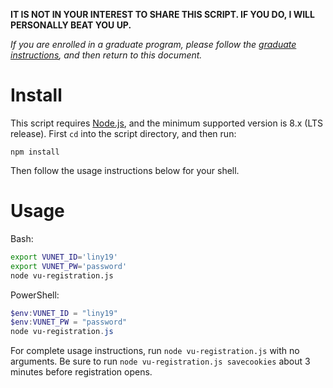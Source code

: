 **IT IS NOT IN YOUR INTEREST TO SHARE THIS SCRIPT. IF YOU DO, I WILL PERSONALLY BEAT YOU UP.**

*If you are enrolled in a graduate program, please follow the [graduate instructions](https://github.com/yunyu/vu-registration-node/blob/master/GRAD_INSTRUCTIONS.md), and then return to this document.*

Install
==

This script requires [Node.js](https://nodejs.org/en/), and the minimum supported version is 8.x (LTS release). First `cd` into the script directory, and then run:

    npm install

Then follow the usage instructions below for your shell.

Usage
==

Bash:

```bash
export VUNET_ID='liny19'
export VUNET_PW='password'
node vu-registration.js
```

PowerShell:

```powershell
$env:VUNET_ID = "liny19"
$env:VUNET_PW = "password"
node vu-registration.js
```

For complete usage instructions, run `node vu-registration.js` with no arguments. Be sure to run `node vu-registration.js savecookies` about 3 minutes before registration opens.